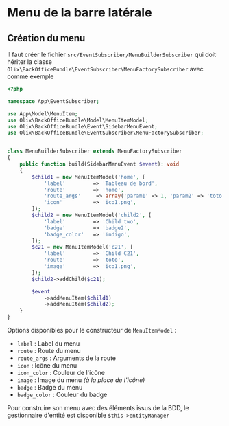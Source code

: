 # Menu de la barre latérale


## Création du menu

Il faut créer le fichier `src/EventSubscriber/MenuBuilderSubscriber` qui doit hériter la classe ̀`Olix\BackOfficeBundle\EventSubscriber\MenuFactorySubscriber` avec comme exemple

~~~ php
<?php

namespace App\EventSubscriber;

use App\Model\MenuItem;
use Olix\BackOfficeBundle\Model\MenuItemModel;
use Olix\BackOfficeBundle\Event\SidebarMenuEvent;
use Olix\BackOfficeBundle\EventSubscriber\MenuFactorySubscriber;


class MenuBuilderSubscriber extends MenuFactorySubscriber
{
    public function build(SidebarMenuEvent $event): void
    {
        $child1 = new MenuItemModel('home', [
            'label'         => 'Tableau de bord',
            'route'         => 'home',
            'route_args'     => array('param1' => 1, 'param2' => 'toto'),
            'icon'          => 'ico1.png',
        ]);
        $child2 = new MenuItemModel('child2', [
            'label'         => 'Child two',
            'badge'         => 'badge2',
            'badge_color'   => 'indigo',
        ]);
        $c21 = new MenuItemModel('c21', [
            'label'         => 'Child C21',
            'route'         => 'toto',
            'image'         => 'ico1.png',
        ]);
        $child2->addChild($c21);

        $event
            ->addMenuItem($child1)
            ->addMenuItem($child2);
    }
}
~~~

Options disponibles pour le constructeur de `MenuItemModel` :
- `label` : Label du menu
- `route` : Route du menu
- `route_args` : Arguments de la route
- `icon` : Icône du menu
- `icon_color` : Couleur de l'icône
- `image` : Image du menu *(à la place de l'icône)*
- `badge` : Badge du menu
- `badge_color` : Couleur du badge

Pour construire son menu avec des éléments issus de la BDD, le gestionnaire d'entité est disponible `$this->entityManager`
